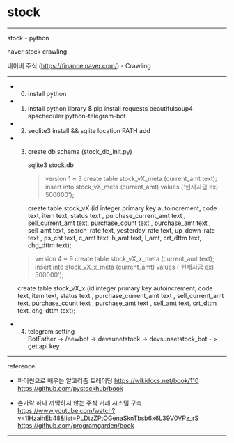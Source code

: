 # stock
--------------------------------------------------------------------------

stock - python

naver stock crawling

네이버 주식 (https://finance.naver.com/) - Crawling

--------------------------------------------------------------------------
- 0. install python

- 1. install python library
     $ pip install requests beautifulsoup4 apscheduler python-telegram-bot

- 2. seqlite3 install  && sqlite location PATH add

- 3. create db schema (stock_db_init.py)

     sqlite3 stock.db
 
     > version 1 ~ 3
     create table stock_vX_meta (current_amt text);
     insert into stock_vX_meta (current_amt) values ('현재자금 ex) 500000');

     create table stock_vX (id integer primary key autoincrement, code text, item text, status text
       , purchase_current_amt text , sell_current_amt text, purchase_count text
       , purchase_amt text , sell_amt text, search_rate text, yesterday_rate text, up_down_rate text
       , ps_cnt text, c_amt text, h_amt text, l_amt, crt_dttm text, chg_dttm text);

    > version 4 ~ 9
     create table stock_vX_x_meta (current_amt text);
     insert into stock_vX_x_meta (current_amt) values ('현재자금 ex) 500000');

     create table stock_vX_x (id integer primary key autoincrement, code text, item text, status text
       , purchase_current_amt text , sell_current_amt text, purchase_count text
       , purchase_amt text , sell_amt text, crt_dttm text, chg_dttm text);

- 4. telegram setting   
     BotFather -> /newbot -> devsunetstock -> devsunsetstock_bot - > get api key 

--------------------------------------------------------------------------
reference

- 파이썬으로 배우는 알고리즘 트레이딩
https://wikidocs.net/book/110
https://github.com/pystockhub/book


- 손가락 하나 까딱하지 않는 주식 거래 시스템 구축
https://www.youtube.com/watch?v=1lHzaihEb48&list=PLDtzZPtOGenaSknTbsb6x6L39V0VPz_rS
https://github.com/programgarden/book

--------------------------------------------------------------------------